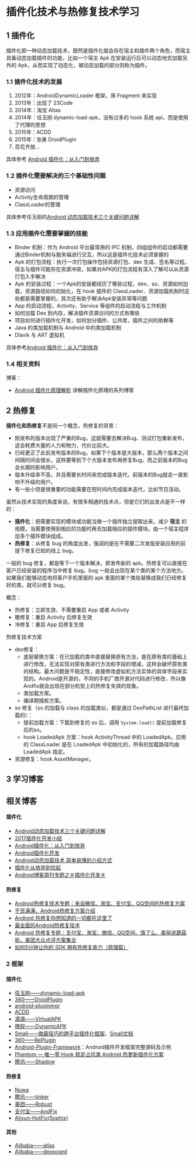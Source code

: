 # 插件化技术与热修复技术学习

## 1 插件化

插件化即一种动态加载技术，既然是插件化就会存在宿主和插件两个角色，而宿主具备动态加载插件的功能，比如一个宿主 Apk 在安装运行后可以动态地去加载另外的 Apk，从而实现了动态化，被动态加载的部分则称为插件。

### 1.1 插件化技术的发展

1. 2012年：AndroidDynamicLoader 框架，用 Fragment 来实现
2. 2013年：出现了 23Code
3. 2014年：淘宝 Altas
4. 2014年：任玉刚 dynamic-load-apk，没有过多的 hook 系统 api，而是使用了代理的思想
5. 2015年：ACDD
6. 2015年：张勇 DroidPlugin
7. 百花齐放...

具体参考 [Android 插件化：从入门到放弃](http://www.infoq.com/cn/articles/android-plug-ins-from-entry-to-give-up)

### 1.2 插件化需要解决的三个基础性问题

- 资源访问
- Activity生命周期的管理
- ClassLoader的管理

具体参考任玉刚的[Android 动态加载技术三个关键问题详解](http://www.infoq.com/cn/articles/android-dynamic-loading#rd)

### 1.3 应用插件化需要掌握的技能

- Binder 机制：作为 Android 平台最常用的 IPC 机制，四组组件的启动都需要通过Binder机制与服务端进行交互，所以这是插件化技术必须掌握的
- Apk 的打包流程：执行一次打包操作包括资源打包、dex 生成、签名等过程。宿主与插件可能存在资源冲突，如果对APK的打包流程有深入了解可以从资源打包入手解决
- Apk 的安装过程：一个Apk的安装都经历了哪些过程，dex、so、资源如何加载，资源路径如何初始化，在 hook 插件的 ClassLoader、资源加载机制时这些都是需要掌握的，其次还有助于解决Apk安装异常等问题
- App 的启动流程，Activity、Service 等组件的启动流程与工作机制
- 如何加载 Dex 到内存，解决插件资源访问的方式有哪些
- 项目如何进行插件化开发，如何划分插件、公共库，插件之间的依赖等
- Java 的类加载机制与 Android 中的类加载机制
- Dlavik 与 ART 虚拟机

具体参考[Android 插件化：从入门到放弃](http://www.infoq.com/cn/articles/android-plug-ins-from-entry-to-give-up)

### 1.4 相关资料

博客：

- [Android 插件化原理解析](http://weishu.me/2016/01/28/understand-plugin-framework-overview/) 讲解插件化原理的系列博客

## 2 热修复

**插件化和热修复**不是同一个概念，热修复的背景：

- 刚发布的版本出现了严重的Bug，这就需要去解决Bug、测试打包重新发布，这会耗费大量的人力和物力，代价比较大。
- 已经更正了此前发布版本的Bug，如果下个版本是大版本，那么两个版本之间间隔时间会很长，这样要等到下个大版本发布再修复Bug，而之前版本的Bug会长期的影响用户。
- 版本升级率不高，并且需要长时间来完成版本迭代，前版本的Bug就会一直影响不升级的用户。
- 有一些小但是很重要的功能需要在短时间内完成版本迭代，比如节日活动。

虽然从技术实现的角度来说，有很多相通的技术点，但是它们的出发点是不一样的：

- **插件化**：把需要实现的模块或功能当做一个插件独立提取出来，减少 **宿主** 的规模，当需要使用到相应的功能时再去加载相应的插件模块。由一个宿主程序加多个插件模块组成。
- **热修复**：从修复 bug 的角度出发，强调的是在不需要二次发版安装应用的前提下修复已知的线上 bug。

一般的 bug 修复，都是等下一个版本解决，即发布新的 apk。热修复可以直接在客户已经安装的程序当中修复 bug。bug 一般会出现在某个类的某个方法地方。如果我们能够动态地将客户手机里面的 apk 里面的某个类给替换成我们已经修复好的类，就可以修复 bug。

概念：

- 热修复：立即生效，不需要重启 App 或者 Activity
- 暖修复：重启 Activity 后修复生效
- 冷修复：重启 App 后修复生效

热修复技术方案

- dex修复：
  - 底层替换方案：在已加载的类中直接替换原有方法，是在原有类的基础上进行修改，无法实现对原有类进行方法和字段的增减，这样会破坏原有类的结构。最大问题是不稳定性，直接修改虚拟机方法实体的具体字段来实现的。Android是开源的，不同的手机厂商开源对代码进行修改，所以像Andfix就会出现在部分机型上的热修复失效的现象。
  - 类加载方案。
  - 编译期插桩方案。
- so 修复（so 的加载与 class 的加载类似，都是通过 DexPathList 进行最终加载的）：
  - 提前加载方案：下载到修复的 so 后，调用 `System.load()` 提前加载修复后的so。
  - hook LoadedApk 方案：hook ActivityThread 中的 LoadedApk，应用的 ClassLoader 是在 LoadedApk 中初始化的，所有的加载路径均由 LoadedApk 指定。
- 资源修复：hook AssetManager。

## 3 学习博客

## 相关博客

#### 插件化

- [Android动态加载技术三个关键问题详解](http://mp.weixin.qq.com/s?__biz=MzA4MjA0MTc4NQ==&mid=504089665&idx=2&sn=3a1811844c3833ef6b4c9c286116b0a3#rd)
- [2017插件化开发小结](https://www.jianshu.com/p/71bd20eb5ec4)
- [Android插件化：从入门到放弃](http://www.infoq.com/cn/articles/android-plug-ins-from-entry-to-give-up)
- [Android插件化开发](https://github.com/carl1990/Android-DynamicAPK-Plugin)
- [Android动态加载技术 简单易懂的介绍方式](https://segmentfault.com/a/1190000004062866)
- [插件化从放弃到捡起](https://kymjs.com/column/plugin.html)
- [Android博客周刊专题之＃插件化开发＃](http://www.androidblog.cn/index.php/Index/detail/id/16#)

#### 热修复

- [Android热修复技术专题：来自微信、淘宝、支付宝、QQ空间的热修复方案](https://github.com/DiyCodes/code_news/blob/master/dialy_news/2016/06/%E7%AC%AC34%E6%9C%9F%EF%BC%9AAndroid%E7%83%AD%E4%BF%AE%E5%A4%8D%E6%8A%80%E6%9C%AF%E4%B8%93%E9%A2%98%EF%BC%9A%E6%9D%A5%E8%87%AA%E5%BE%AE%E4%BF%A1%E3%80%81%E6%B7%98%E5%AE%9D%E3%80%81%E6%94%AF%E4%BB%98%E5%AE%9D%E3%80%81QQ%E7%A9%BA%E9%97%B4%E7%9A%84%E7%83%AD%E4%BF%AE%E5%A4%8D%E6%96%B9%E6%A1%88.md)
- [干货满满，Android热修复方案介绍](https://yq.aliyun.com/articles/231111?utm_content=m_34179)
- [Android 热修复你想知道的一切都在这里了](https://juejin.im/entry/58df77baac502e4957872346)
- [最全面的Android热修复技术](https://blog.csdn.net/u010299178/article/details/52031505)
- [Android 热修复专题：支付宝、淘宝、微信、QQ空间、饿了么、美丽说蘑菇街、美团大众点评方案集合](https://zhuanlan.zhihu.com/p/25863920)
- [如何5分钟让你的 SDK 拥有热修复能力（原理篇）](https://juejin.im/post/5da546b35188254796426ae3)

### 2 框架

#### 插件化

- [任玉刚——dynamic-load-apk](https://github.com/singwhatiwanna/dynamic-load-apk)
- [360——DroidPlugin](https://github.com/Qihoo360/DroidPlugin)
- [android-pluginmgr](https://github.com/houkx/android-pluginmgr/tree/dev)
- [ACDD](https://github.com/bunnyblue/ACDD)
- [滴滴——VirtualAPK](https://github.com/didi/VirtualAPK)
- [携程——DynamicAPK](https://github.com/CtripMobile/DynamicAPK)
- [Small——做最轻巧的跨平台插件化框架](https://github.com/wequick/Small)、[Small文档](http://code.wequick.net/Small/cn/home)
- [360——RePlugin](https://github.com/Qihoo360/RePlugin)
- [Android-Plugin-Framework](https://github.com/limpoxe/Android-Plugin-Framework)：Android插件开发框架完整源码及示例
- [Phantom — 唯一零 Hook 稳定占坑类 Android 热更新插件化方案](https://github.com/ManbangGroup/Phantom)
- [腾讯——Shadow](https://github.com/Tencent/Shadow)

#### 热修复

- [Nuwa](https://github.com/jasonross/Nuwa)
- [腾讯——tinker](https://github.com/Tencent/tinker)
- [美团——Robust](https://github.com/Meituan-Dianping/Robust)
- [支付宝——AndFix](https://github.com/alibaba/AndFix)
- [Aliyun-HotFix(Sophix)](https://cn.aliyun.com/product/hotfix)

#### 其他

- [Alibaba——atlas](https://github.com/alibaba/atlas)
- [Alibaba——dexposed](https://github.com/alibaba/dexposed)
